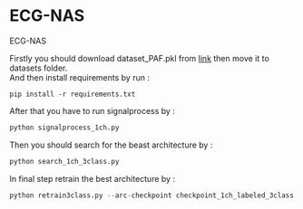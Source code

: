 # ECG-NAS
ECG-NAS


Firstly you should download dataset_PAF.pkl from [link](https://drive.google.com/file/d/1G5uFIGllmJIk05G1Acp2IItjK159XQhC/view?usp=sharing) 
then move it to datasets folder.<br /> And then install requirements by run : <br />
```pyhton
pip install -r requirements.txt
```
After that you have to run signalprocess by :<br />

```python
python signalprocess_1ch.py
```
Then you should search for the beast architecture by :<br />
```python
python search_1ch_3class.py
```
In final step retrain the best architecture by :<br />
```python
python retrain3class.py --arc-checkpoint checkpoint_1ch_labeled_3class.json
```
